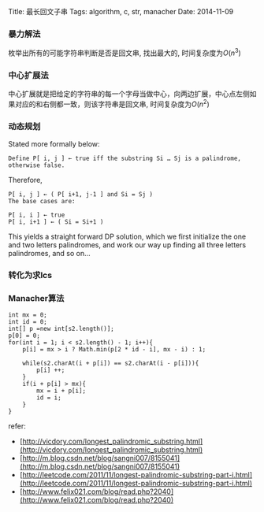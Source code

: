 Title: 最长回文子串
Tags: algorithm, c, str, manacher
Date: 2014-11-09

### 暴力解法

枚举出所有的可能字符串判断是否是回文串, 找出最大的, 时间复杂度为$O(n^3)$

### 中心扩展法
中心扩展就是把给定的字符串的每一个字母当做中心，向两边扩展，中心点左侧如果对应的和右侧都一致，则该字符串是回文串, 时间复杂度为$O(n^2)$
### 动态规划
Stated more formally below:

    Define P[ i, j ] ← true iff the substring Si … Sj is a palindrome, otherwise false.
Therefore,

    P[ i, j ] ← ( P[ i+1, j-1 ] and Si = Sj )
    The base cases are:

    P[ i, i ] ← true
    P[ i, i+1 ] ← ( Si = Si+1 )

This yields a straight forward DP solution, which we first initialize the one and two letters palindromes, and work our way up finding all three letters palindromes, and so on… 

### 转化为求lcs

### Manacher算法

    int mx = 0;
    int id = 0;
    int[] p =new int[s2.length()];
    p[0] = 0;
    for(int i = 1; i < s2.length() - 1; i++){
        p[i] = mx > i ? Math.min(p[2 * id - i], mx - i) : 1;
 
        while(s2.charAt(i + p[i]) == s2.charAt(i - p[i])){
            p[i] ++;
        }
        if(i + p[i] > mx){
            mx = i + p[i];
            id = i;
        }
    }

refer:

- [http://vicdory.com/longest_palindromic_substring.html](http://vicdory.com/longest_palindromic_substring.html)
- [http://m.blog.csdn.net/blog/sangni007/8155041](http://m.blog.csdn.net/blog/sangni007/8155041)
- [http://leetcode.com/2011/11/longest-palindromic-substring-part-i.html](http://leetcode.com/2011/11/longest-palindromic-substring-part-i.html)
- [http://www.felix021.com/blog/read.php?2040](http://www.felix021.com/blog/read.php?2040)
